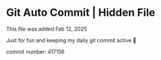 # Git Auto Commit | Hidden File

This file was added Feb 12, 2025

Just for fun and keeping my daily git commit active 🤪

commit number: 417156
